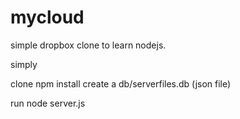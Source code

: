 mycloud
=======

simple dropbox clone to learn nodejs.

simply 

clone
npm install
create a db/serverfiles.db (json file)

run node server.js

